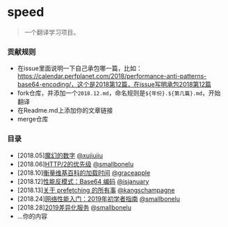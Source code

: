 # speed

> 一个翻译学习项目。

### 贡献规则

* 在issue里面说明一下自己承包哪一篇，比如：https://calendar.perfplanet.com/2018/performance-anti-patterns-base64-encoding/，这个是2018第12篇，在issue写明承包2018第12篇
* fork仓库，并添加一个`2018.12.md`，命名规则是`${年份}.${第几篇}.md`，开始翻译
* 在Readme.md上添加你的文章链接
* merge仓库

### 目录

* [2018.05][魔幻的数字](./2018.5.md) [@xujiujiu](https://github.com/xujiujiu)
* [2018.06][HTTP/2的优先级](./2018.06.md) [@smallbonelu](https://github.com/smallbonelu)
* [2018.10][衡量维基百科的加载时间](./2018.10.md) [@graceapple](https://github.com/graceapple)
* [2018.12][性能反模式：Base64 编码](./2018.12.md) [@isjanuary](https://github.com/isjanuary)
* [2018.13][关于 prefetching 的所有事](./2018.13.md) [@kangschampagne](https://github.com/kangschampagne)
* [2018.24][网络性能入门：2019年初学者指南](./2018.24.md) [@smallbonelu](https://github.com/smallbonelu)
* [2018.28][2019差异化服务](./2018.28.md) [@smallbonelu](https://github.com/smallbonelu)
* ...你的内容

